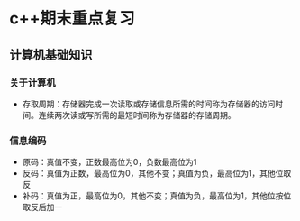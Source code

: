 # c++期末重点复习

## 计算机基础知识

### 关于计算机

- 存取周期：存储器完成一次读取或存储信息所需的时间称为存储器的访问时间。连续两次读或写所需的最短时间称为存储器的存储周期。

### 信息编码

- 原码：真值不变，正数最高位为0，负数最高位为1
- 反码：真值为正数，最高位为0，其他不变；真值为负，最高位为1，其他位取反
- 补码：真值为正，最高位为0，其他不变；真值为负，最高位为1，其他位按位取反后加一